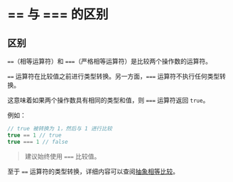 # == 与 === 的区别

## 区别

`==`（相等运算符）和 `===`（严格相等运算符）是比较两个操作数的运算符。

`==` 运算符在比较值之前进行类型转换。另一方面，`===` 运算符不执行任何类型转换。

这意味着如果两个操作数具有相同的类型和值，则 `===` 运算符返回 `true`。

例如：

```js
// true 被转换为 1，然后与 1 进行比较
true == 1 // true
true === 1 // false
```

> 建议始终使用 `===` 比较值。

至于 `==` 运算符的类型转换，详细内容可以查阅[抽象相等比较](https://262.ecma-international.org/11.0/#sec-abstract-equality-comparison)。
